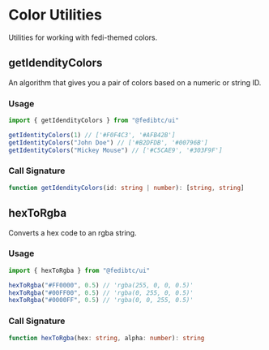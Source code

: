 # Color Utilities

Utilities for working with fedi-themed colors.

## getIdendityColors

An algorithm that gives you a pair of colors based on a numeric or string ID.

### Usage

```ts
import { getIdendityColors } from "@fedibtc/ui"

getIdentityColors(1) // ['#F0F4C3', '#AFB42B']
getIdentityColors("John Doe") // ['#B2DFDB', '#00796B']
getIdentityColors("Mickey Mouse") // ['#C5CAE9', '#303F9F']
```

### Call Signature

```ts
function getIdendityColors(id: string | number): [string, string]
```

## hexToRgba

Converts a hex code to an rgba string.

### Usage

```ts
import { hexToRgba } from "@fedibtc/ui"

hexToRgba("#FF0000", 0.5) // 'rgba(255, 0, 0, 0.5)'
hexToRgba("#00FF00", 0.5) // 'rgba(0, 255, 0, 0.5)'
hexToRgba("#0000FF", 0.5) // 'rgba(0, 0, 255, 0.5)'
```

### Call Signature

```ts
function hexToRgba(hex: string, alpha: number): string
```
